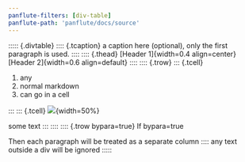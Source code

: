 ```yaml
---
panflute-filters: [div-table]
panflute-path: 'panflute/docs/source'
---
```


::::: {.divtable}
:::: {.tcaption}
a caption here (optional), only the first paragraph is used.
::::
:::: {.thead}
[Header 1]{width=0.4 align=center}
[Header 2]{width=0.6 align=default}
::::
:::: {.trow}
::: {.tcell}

1. any
2. normal markdown
3. can go in a cell

:::
::: {.tcell}
![](https://pixabay.com/get/e832b60e2cf7043ed1584d05fb0938c9bd22ffd41cb2144894f9c57aae/bird-1771435_1280.png?attachment){width=50%}

some text
:::
::::
:::: {.trow bypara=true}
If bypara=true

Then each paragraph will be treated as a separate column
::::
any text outside a div will be ignored
:::::
